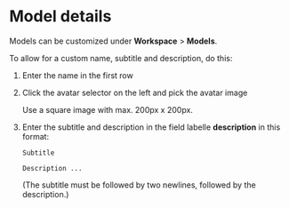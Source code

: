 # Model details

Models can be customized under **Workspace** > **Models**.

To allow for a custom name, subtitle and description, do this:

1. Enter the name in the first row

2. Click the avatar selector on the left and pick the avatar image

   Use a square image with max. 200px x 200px.

3. Enter the subtitle and description in the field labelle **description** in this format:

   ```
   Subtitle
   
   Description ...
   ```

   (The subtitle must be followed by two newlines, followed by the description.)
